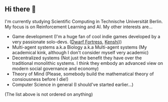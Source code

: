 ## Hi there 👋

I'm currently studying Scientific Computing in Technische Universität Berlin. My focus is on Reinforcement Learning and AI.
My other interests are...
- Game development (I'm a huge fan of cool indie games developed by a very passionate solo-devs. ([Dwarf Fortress](https://www.bay12games.com/dwarves/), [Kenshi](https://lofigames.com/)))
- Multi-agent systems a.k.a Biology a.k.a Multi-agent systems (My academical kink, although I don't consider myself very academic)
- Decentralized systems (Not just the benefit they have over the traditional monolithic systems. I think they embody an advanced view on modern social governance and economy)
- Theory of Mind (Please, somebody build the mathematical theory of consiousness before I die!)
- Computer Science in general (I should've started earlier...)

(The list above is not ordered on anything)

<!--
**asympto712/asympto712** is a ✨ _special_ ✨ repository because its `README.md` (this file) appears on your GitHub profile.

Here are some ideas to get you started:

- 🔭 I’m currently working on ...
- 🌱 I’m currently learning ...
- 👯 I’m looking to collaborate on ...
- 🤔 I’m looking for help with ...
- 💬 Ask me about ...
- 📫 How to reach me: ...
- 😄 Pronouns: ...
- ⚡ Fun fact: ...
-->
